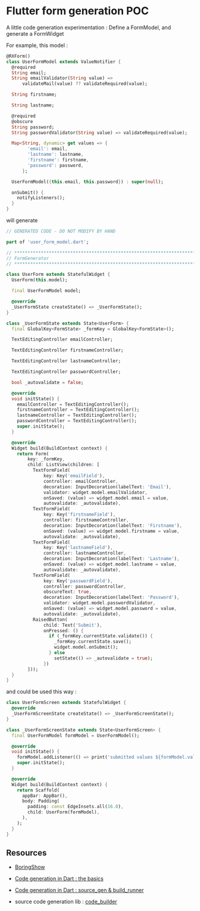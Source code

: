 # Flutter form generation POC

A little code generation experimentation : Define a FormModel, and generate a FormWidget

For example, this model : 

```dart
@RXForm()
class UserFormModel extends ValueNotifier {
  @required
  String email;
  String emailValidator(String value) =>
      validateMail(value) ?? validateRequired(value);

  String firstname;

  String lastname;

  @required
  @obscure
  String password;
  String passwordValidator(String value) => validateRequired(value);

  Map<String, dynamic> get values => {
        'email': email,
        'lastname': lastname,
        'firstname': firstname,
        'password': password,
      };

  UserFormModel({this.email, this.password}) : super(null);

  onSubmit() {
    notifyListeners();
  }
}
```

will generate

```dart
// GENERATED CODE - DO NOT MODIFY BY HAND

part of 'user_form_model.dart';

// **************************************************************************
// FormGenerator
// **************************************************************************

class UserForm extends StatefulWidget {
  UserForm(this.model);

  final UserFormModel model;

  @override
  _UserFormState createState() => _UserFormState();
}

class _UserFormState extends State<UserForm> {
  final GlobalKey<FormState> _formKey = GlobalKey<FormState>();

  TextEditingController emailController;

  TextEditingController firstnameController;

  TextEditingController lastnameController;

  TextEditingController passwordController;

  bool _autovalidate = false;

  @override
  void initState() {
    emailController = TextEditingController();
    firstnameController = TextEditingController();
    lastnameController = TextEditingController();
    passwordController = TextEditingController();
    super.initState();
  }

  @override
  Widget build(BuildContext context) {
    return Form(
        key: _formKey,
        child: ListView(children: [
          TextFormField(
              key: Key('emailField'),
              controller: emailController,
              decoration: InputDecoration(labelText: 'Email'),
              validator: widget.model.emailValidator,
              onSaved: (value) => widget.model.email = value,
              autovalidate: _autovalidate),
          TextFormField(
              key: Key('firstnameField'),
              controller: firstnameController,
              decoration: InputDecoration(labelText: 'Firstname'),
              onSaved: (value) => widget.model.firstname = value,
              autovalidate: _autovalidate),
          TextFormField(
              key: Key('lastnameField'),
              controller: lastnameController,
              decoration: InputDecoration(labelText: 'Lastname'),
              onSaved: (value) => widget.model.lastname = value,
              autovalidate: _autovalidate),
          TextFormField(
              key: Key('passwordField'),
              controller: passwordController,
              obscureText: true,
              decoration: InputDecoration(labelText: 'Password'),
              validator: widget.model.passwordValidator,
              onSaved: (value) => widget.model.password = value,
              autovalidate: _autovalidate),
          RaisedButton(
              child: Text('Submit'),
              onPressed: () {
                if (_formKey.currentState.validate()) {
                  _formKey.currentState.save();
                  widget.model.onSubmit();
                } else
                  setState(() => _autovalidate = true);
              })
        ]));
  }
}
```

and could be used this way : 

```dart
class UserFormScreen extends StatefulWidget {
  @override
  _UserFormScreenState createState() => _UserFormScreenState();
}

class _UserFormScreenState extends State<UserFormScreen> {
  final UserFormModel formModel = UserFormModel();

  @override
  void initState() {
    formModel.addListener(() => print('submitted values ${formModel.values}'));
    super.initState();
  }

  @override
  Widget build(BuildContext context) {
    return Scaffold(
      appBar: AppBar(),
      body: Padding(
        padding: const EdgeInsets.all(16.0),
        child: UserForm(formModel),
      ),
    );
  }
}
```

## Resources

- [BoringShow](https://www.youtube.com/watch?v=mYDFOdl-aWM)
- [Code generation in Dart : the basics](https://medium.com/flutter-community/part-1-code-generation-in-dart-the-basics-3127f4c842cc)
- [Code generation in Dart : source_gen & build_runner](https://medium.com/flutter-community/part-2-code-generation-in-dart-annotations-source-gen-and-build-runner-bbceee28697b)

- source code generation lib : [code_builder](https://pub.dartlang.org/packages/code_builder)